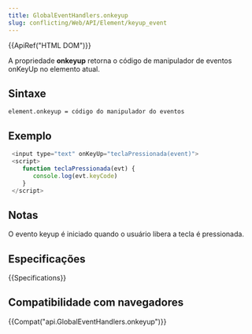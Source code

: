 ```yaml
---
title: GlobalEventHandlers.onkeyup
slug: conflicting/Web/API/Element/keyup_event
---
```


{{ApiRef("HTML DOM")}}

A propriedade **onkeyup** retorna o código de manipulador de eventos onKeyUp no elemento atual.

## Sintaxe

```
element.onkeyup = código do manipulador do eventos
```

## Exemplo

```js
 <input type="text" onKeyUp="teclaPressionada(event)">
 <script>
    function teclaPressionada(evt) {
       console.log(evt.keyCode)
    }
 </script>
```

## Notas

O evento keyup é iniciado quando o usuário libera a tecla é pressionada.

## Especificações

{{Specifications}}

## Compatibilidade com navegadores

{{Compat("api.GlobalEventHandlers.onkeyup")}}
